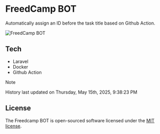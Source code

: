 # FreedCamp BOT

Automatically assign an ID before the task title based on Github Action.

![FreedCamp BOT](https://repository-images.githubusercontent.com/737932867/7d34798b-2680-471c-b089-a78a718d3d6a)

## Tech

- Laravel
- Docker
- Github Action

> [!NOTE]  
> History last updated on Thursday, May 15th, 2025, 9:38:23 PM

## License

The Freedcamp BOT is open-sourced software licensed under the [MIT license](https://opensource.org/licenses/MIT).
